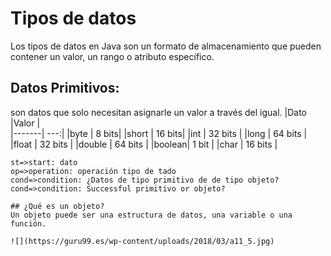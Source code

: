 # Tipos de datos
Los tipos de datos en Java son un formato de almacenamiento que pueden contener un valor, un rango o atributo específico.
## Datos Primitivos: 
son datos que solo necesitan asignarle un valor a través del igual.
|Dato  |Valor |             
|-------| ---:|
|byte   | 8 bits|
|short  | 16 bits| 
|int    | 32 bits |
|long   | 64 bits |
|float  | 32 bits |
|double | 64 bits |
|boolean| 1 bit |
|char   | 16 bits |

```flow
st=>start: dato
op=>operation: operación tipo de tado
cond=>condition: ¿Datos de tipo primitivo de de tipo objeto?
cond=>condition: Successful primitivo or objeto?

## ¿Qué es un objeto?
Un objeto puede ser una estructura de datos, una variable o una función. 

![](https://guru99.es/wp-content/uploads/2018/03/a11_5.jpg)




